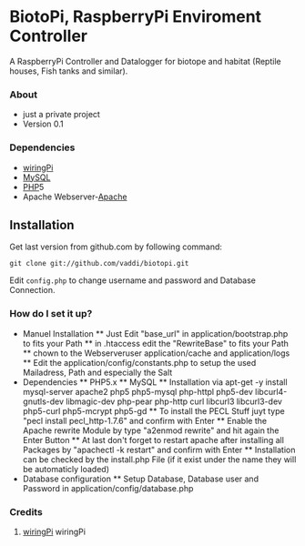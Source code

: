 # BiotoPi, RaspberryPi Enviroment Controller #

A RaspberryPi Controller and Datalogger for biotope and habitat (Reptile houses, Fish tanks and similar). 


### About ###

*  just a private project
*  Version 0.1


### Dependencies ###

*  [wiringPi][]
*  [MySQL][]
*  [PHP][]5
*  Apache Webserver-[Apache][]

## Installation ##

Get last version from github.com by following command:

    git clone git://github.com/vaddi/biotopi.git

Edit `config.php` to change username and password and Database Connection.


### How do I set it up? ###

* Manuel Installation
** Just Edit "base_url" in application/bootstrap.php to fits your Path
** in .htaccess edit the "RewriteBase" to fits your Path 
** chown to the Webserveruser application/cache and application/logs 
** Edit the application/config/constants.php to setup the used Mailadress, Path and especially the Salt
* Dependencies
** PHP5.x 
** MySQL
** Installation via apt-get -y install mysql-server apache2 php5 php5-mysql php-httpl php5-dev libcurl4-gnutls-dev libmagic-dev php-pear php-http curl libcurl3 libcurl3-dev php5-curl php5-mcrypt php5-gd 
** To install the PECL Stuff juyt type "pecl install pecl_http-1.7.6" and confirm with Enter
** Enable the Apache rewrite Module by type "a2enmod rewrite" and hit again the Enter Button 
** At last don't forget to restart apache after installing all Packages by "apachectl -k restart" and confirm with Enter 
** Installation can be checked by the install.php File (if it exist under the name they will be automaticly loaded)
* Database configuration
** Setup Database, Database user and Password in application/config/database.php


### Credits ###

1. [wiringPi][] wiringPi

[PHP]: http://php.net/
[MySQL]: http://www.mysql.com/
[Apache]: http://httpd.apache.org/
[wiringPi]: http://wiringpi.org/
[Bootstrap]: http://getbootstrap.com/


